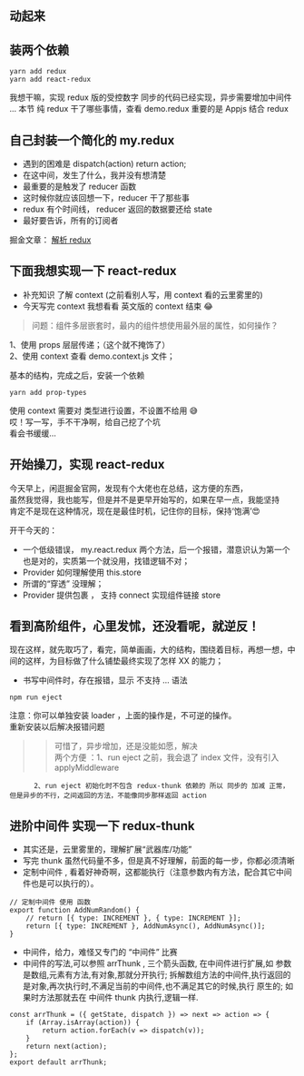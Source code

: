 ## 动起来

## 装两个依赖

```
yarn add redux
yarn add react-redux
```

我想干嘛，实现 redux 版的受控数字
同步的代码已经实现，异步需要增加中间件 ...
本节 纯 redux 干了哪些事情，查看 demo.redux
重要的是 Appjs 结合 redux

## 自己封装一个简化的 my.redux

-   遇到的困难是 dispatch(action) return action;
-   在这中间，发生了什么，我并没有想清楚
-   最重要的是触发了 reducer 函数
-   这时候你就应该回想一下，reducer 干了那些事
-   redux 有个时间线， reducer 返回的数据要还给 state
-   最好要告诉，所有的订阅者

掘金文章： [解析 redux](https://juejin.im/post/5b29025ee51d4558b64f10bf)

## 下面我想实现一下 react-redux

-   补充知识 了解 context (之前看别人写，用 context 看的云里雾里的)
-   今天写完 context 我想看看 英文版的 context 结束 😂

> 问题：组件多层嵌套时，最内的组件想使用最外层的属性，如何操作？

1、使用 props 层层传递；（这个就不掩饰了）  
2、使用 context 查看 demo.context.js 文件；

基本的结构，完成之后，安装一个依赖

```
yarn add prop-types
```

使用 context 需要对 类型进行设置，不设置不给用 😅  
哎！写一写，手不干净啊，给自己挖了个坑  
看会书缓缓...

## 开始操刀，实现 react-redux

今天早上，闲逛掘金官网，发现有个大佬也在总结，这方便的东西，  
虽然我觉得，我也能写，但是并不是更早开始写的，如果在早一点，我能坚持  
肯定不是现在这种情况，现在是最佳时机，记住你的目标，保持‘饱满’😍

开干今天的：

-   一个低级错误， my.react.redux 两个方法，后一个报错，潜意识认为第一个也是对的，实质第一个就没用，找错逻辑不对；
-   Provider 如何理解使用 this.store
-   所谓的“穿透” 没理解；
-   Provider 提供包裹 ， 支持 connect 实现组件链接 store

## 看到高阶组件，心里发怵，还没看呢，就逆反！

现在这样，就先取巧了，看完，简单画画，大的结构，围绕着目标，再想一想，中间的这样，为目标做了什么铺垫最终实现了怎样 XX 的能力；

-   书写中间件时，存在报错，显示 不支持 ... 语法

```
npm run eject
```

注意：你可以单独安装 loader ，上面的操作是，不可逆的操作。  
重新安装以后解决报错问题

> > 可惜了，异步增加，还是没能如愿，解决  
> > 两个方便 ：1、run eject 之前，我会退了 index 文件，没有引入 applyMiddleware

          2、run eject 初始化时不包含 redux-thunk 依赖的 所以 同步的 加减 正常，但是异步的不行，之间返回的方法，不能像同步那样返回 action

## 进阶中间件 实现一下 redux-thunk

-   其实还是，云里雾里的，理解扩展“武器库/功能”
-   写完 thunk 虽然代码量不多，但是真不好理解，前面的每一步，你都必须清晰
-   定制中间件 , 看着好神奇啊，这都能执行（注意参数内有方法，配合其它中间件也是可以执行的）。

```
// 定制中间件 使用 函数
export function AddNumRandom() {
    // return [{ type: INCREMENT }, { type: INCREMENT }];
    return [{ type: INCREMENT }, AddNumAsync(), AddNumAsync()];
}
```

-   中间件，给力，难怪又专门的 “中间件” 比赛
-   中间件的写法,可以参照 arrThunk , 三个箭头函数, 在中间件进行扩展,如 参数是数组,元素有方法,有对象,那就分开执行; 拆解数组方法的中间件,执行返回的是对象,再次执行时,不满足当前的中间件,也不满足其它的时候,执行 原生的; 如果时方法那就去在 中间件 thunk 内执行,逻辑一样. 

```
const arrThunk = ({ getState, dispatch }) => next => action => {
    if (Array.isArray(action)) {
        return action.forEach(v => dispatch(v));
    }
    return next(action);
};
export default arrThunk;
```
